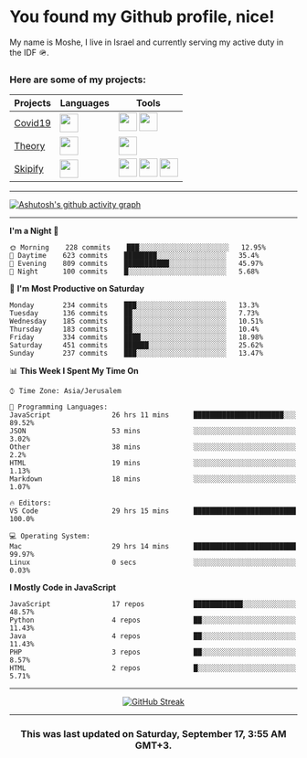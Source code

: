 <h1>You found my Github profile, nice!</h1>
<p>
    My name is Moshe, I live in Israel and currently serving my active duty in the IDF 🪖.
</p>

<h3>Here are some of my projects:</h3>

| Projects                                          | Languages                                                                                   | Tools                                                                                                                                                                                                                                                                       |
| ------------------------------------------------- | ------------------------------------------------------------------------------------------- | --------------------------------------------------------------------------------------------------------------------------------------------------------------------------------------------------------------------------------------------------------------------------- |
| [Covid19](https://github.com/jewishmoses/covid19) | <img height="32" width="32" src="https://unpkg.com/simple-icons@v6/icons/php.svg" />        | <img height="32" width="32" src="https://unpkg.com/simple-icons@v6/icons/laravel.svg" /> <img height="32" width="32" src="https://unpkg.com/simple-icons@v6/icons/livewire.svg" />                                                                                          |
| [Theory](https://github.com/jewishmoses/theory)   | <img height="32" width="32" src="https://unpkg.com/simple-icons@v6/icons/python.svg" />     | <img height="32" width="32" src="https://unpkg.com/simple-icons@v6/icons/django.svg" />                                                                                                                                                                                     |
| [Skipify](https://github.com/jewishmoses/skipify) | <img height="32" width="32" src="https://unpkg.com/simple-icons@v6/icons/javascript.svg" /> | <img height="32" width="32" src="https://unpkg.com/simple-icons@v6/icons/sqlite.svg" /> <img height="32" width="32" src="https://unpkg.com/simple-icons@v6/icons/sequelize.svg" /> <img height="32" width="32" src="https://unpkg.com/simple-icons@v6/icons/express.svg" /> |

<hr />

[![Ashutosh's github activity graph](https://activity-graph.herokuapp.com/graph?username=jewishmoses&theme=github&bg_color=fff&line=216e39&color=000&point=000)](https://github.com/jewishmoses/github-readme-activity-graph)

<hr />

<!--START_SECTION:waka-->
**I'm a Night 🦉** 

```text
🌞 Morning    228 commits    ███░░░░░░░░░░░░░░░░░░░░░░   12.95% 
🌆 Daytime    623 commits    ████████░░░░░░░░░░░░░░░░░   35.4% 
🌃 Evening    809 commits    ███████████░░░░░░░░░░░░░░   45.97% 
🌙 Night      100 commits    █░░░░░░░░░░░░░░░░░░░░░░░░   5.68%

```
📅 **I'm Most Productive on Saturday** 

```text
Monday       234 commits    ███░░░░░░░░░░░░░░░░░░░░░░   13.3% 
Tuesday      136 commits    ██░░░░░░░░░░░░░░░░░░░░░░░   7.73% 
Wednesday    185 commits    ██░░░░░░░░░░░░░░░░░░░░░░░   10.51% 
Thursday     183 commits    ██░░░░░░░░░░░░░░░░░░░░░░░   10.4% 
Friday       334 commits    ████░░░░░░░░░░░░░░░░░░░░░   18.98% 
Saturday     451 commits    ██████░░░░░░░░░░░░░░░░░░░   25.62% 
Sunday       237 commits    ███░░░░░░░░░░░░░░░░░░░░░░   13.47%

```


📊 **This Week I Spent My Time On** 

```text
⌚︎ Time Zone: Asia/Jerusalem

💬 Programming Languages: 
JavaScript               26 hrs 11 mins      ██████████████████████░░░   89.52% 
JSON                     53 mins             ░░░░░░░░░░░░░░░░░░░░░░░░░   3.02% 
Other                    38 mins             ░░░░░░░░░░░░░░░░░░░░░░░░░   2.2% 
HTML                     19 mins             ░░░░░░░░░░░░░░░░░░░░░░░░░   1.13% 
Markdown                 18 mins             ░░░░░░░░░░░░░░░░░░░░░░░░░   1.07%

🔥 Editors: 
VS Code                  29 hrs 15 mins      █████████████████████████   100.0%

💻 Operating System: 
Mac                      29 hrs 14 mins      █████████████████████████   99.97% 
Linux                    0 secs              ░░░░░░░░░░░░░░░░░░░░░░░░░   0.03%

```

**I Mostly Code in JavaScript** 

```text
JavaScript               17 repos            ████████████░░░░░░░░░░░░░   48.57% 
Python                   4 repos             ██░░░░░░░░░░░░░░░░░░░░░░░   11.43% 
Java                     4 repos             ██░░░░░░░░░░░░░░░░░░░░░░░   11.43% 
PHP                      3 repos             ██░░░░░░░░░░░░░░░░░░░░░░░   8.57% 
HTML                     2 repos             █░░░░░░░░░░░░░░░░░░░░░░░░   5.71%

```



<!--END_SECTION:waka-->

<hr />

<div align="center">

[![GitHub Streak](https://github-readme-streak-stats.herokuapp.com?user=jewishmoses&date_format=M%20j%5B%2C%20Y%5D)](https://git.io/streak-stats)

</div>

<hr/>

<div align="center">
    <h3>This was last updated on Saturday, September 17, 3:55 AM GMT+3.</h3>
</div>
